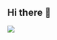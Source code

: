 ## Hi there 👋

<a href="https://www.linkedin.com/in/camillo-murgia-9b8ab9227"><img src="https://img.shields.io/badge/-LinkedIn-0072b1?&style=for-the-badge&logo=linkedin&logoColor=white" /></a>
<!--
**Camillo99/Camillo99** is a ✨ _special_ ✨ repository because its `README.md` (this file) appears on your GitHub profile.

Here are some ideas to get you started:

- 🔭 I’m currently working on ...
- 🌱 I’m currently learning ...
- 👯 I’m looking to collaborate on ...
- 🤔 I’m looking for help with ...
- 💬 Ask me about ...
- 📫 How to reach me: ...
- 😄 Pronouns: ...
- ⚡ Fun fact: ...
-->
